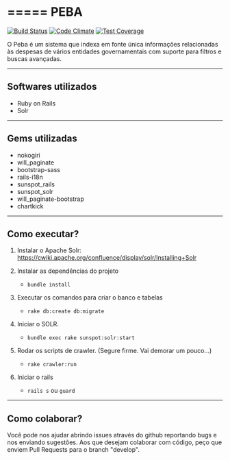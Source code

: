 =====
PEBA
=====
[![Build Status](https://travis-ci.org/teresinahc/peba.svg?branch=master)](https://travis-ci.org/teresinahc/peba)
[![Code Climate](https://codeclimate.com/github/teresinahc/peba/badges/gpa.svg)](https://codeclimate.com/github/teresinahc/peba)
[![Test Coverage](https://codeclimate.com/github/teresinahc/peba/badges/coverage.svg)](https://codeclimate.com/github/teresinahc/peba)

O Peba é um sistema que indexa em fonte única informações relacionadas às despesas de vários entidades governamentais com suporte para filtros e buscas avançadas.

---
Softwares utilizados
---

* Ruby on Rails
* Solr

---
Gems utilizadas
---

* nokogiri
* will_paginate
* bootstrap-sass
* rails-i18n
* sunspot_rails
* sunspot_solr
* will_paginate-bootstrap
* chartkick

---
Como executar?
---
1. Instalar o Apache Solr: https://cwiki.apache.org/confluence/display/solr/Installing+Solr

2. Instalar as dependências do projeto
    * `bundle install`

3. Executar os comandos para criar o banco e tabelas
    * `rake db:create db:migrate`

4. Iniciar o SOLR.
    * `bundle exec rake sunspot:solr:start`

5. Rodar os scripts de crawler. (Segure firme. Vai demorar um pouco...)
    * `rake crawler:run`

6. Iniciar o rails
    * `rails s` ou `guard`

---
Como colaborar?
---
Você pode nos ajudar abrindo issues através do github reportando bugs e nos enviando sugestões. Aos que desejam colaborar com código, peço que enviem Pull Requests para o branch "develop".
